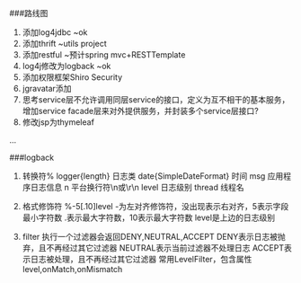 ###路线图
1. 添加log4jdbc ~ok
2. 添加thrift ~utils project
3. 添加restful ~预计spring mvc+RESTTemplate
4. log4j修改为logback ~ok
5. 添加权限框架Shiro Security 
6. jgravatar添加
7. 思考service层不允许调用同层service的接口，定义为互不相干的基本服务，增加service facade层来对外提供服务，并封装多个service层接口?
8. 修改jsp为thymeleaf

...

###logback
1. 转换符%
logger{length} 日志类
date{SimpleDateFormat} 时间
msg 应用程序日志信息
n 平台换行符\n或\r\n
level 日志级别
thread 线程名

2. 格式修饰符
%-5[.10]level
-为左对齐修饰符，没出现表示右对齐，5表示字段最小字符数
.表示最大字符数，10表示最大字符数
level是上边的日志级别

3. filter
执行一个过滤器会返回DENY,NEUTRAL,ACCEPT
DENY表示日志被抛弃，且不再经过其它过滤器
NEUTRAL表示当前过滤器不处理日志
ACCEPT表示日志被处理，且不再经过其它过滤器
常用LevelFilter，包含属性level,onMatch,onMismatch
